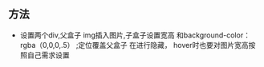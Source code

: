 ## 方法
+ 设置两个div,父盒子 img插入图片,子盒子设置宽高 和background-color：rgba（0,0,0,.5） ;定位覆盖父盒子 在进行隐藏，
hover时也要对图片宽高按照自己需求设置